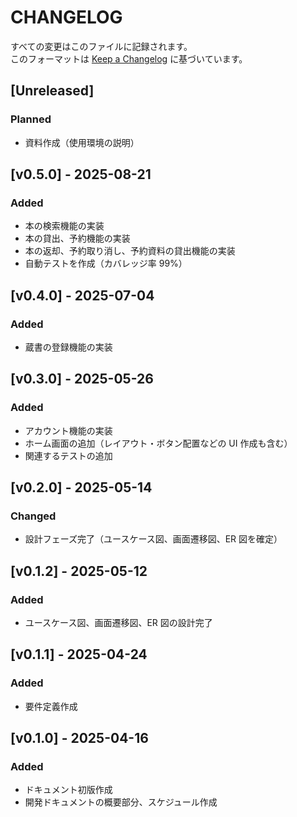 # CHANGELOG

すべての変更はこのファイルに記録されます。  
このフォーマットは [Keep a Changelog](https://keepachangelog.com/ja/1.1.0/) に基づいています。

## [Unreleased]

### Planned

- 資料作成（使用環境の説明）

## [v0.5.0] - 2025-08-21

### Added

- 本の検索機能の実装
- 本の貸出、予約機能の実装
- 本の返却、予約取り消し、予約資料の貸出機能の実装
- 自動テストを作成（カバレッジ率 99%）

## [v0.4.0] - 2025-07-04

### Added

- 蔵書の登録機能の実装

## [v0.3.0] - 2025-05-26

### Added

- アカウント機能の実装
- ホーム画面の追加（レイアウト・ボタン配置などの UI 作成も含む）
- 関連するテストの追加

## [v0.2.0] - 2025-05-14

### Changed

- 設計フェーズ完了（ユースケース図、画面遷移図、ER 図を確定）

## [v0.1.2] - 2025-05-12

### Added

- ユースケース図、画面遷移図、ER 図の設計完了

## [v0.1.1] - 2025-04-24

### Added

- 要件定義作成

## [v0.1.0] - 2025-04-16

### Added

- ドキュメント初版作成
- 開発ドキュメントの概要部分、スケジュール作成
